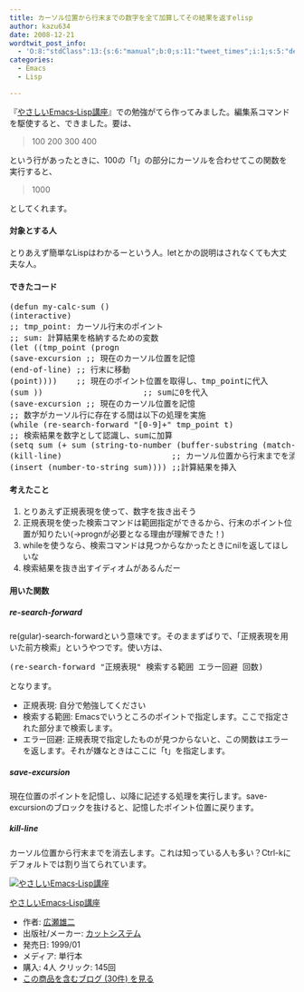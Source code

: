 ```yaml
---
title: カーソル位置から行末までの数字を全て加算してその結果を返すelisp
author: kazu634
date: 2008-12-21
wordtwit_post_info:
  - 'O:8:"stdClass":13:{s:6:"manual";b:0;s:11:"tweet_times";i:1;s:5:"delay";i:0;s:7:"enabled";i:1;s:10:"separation";s:2:"60";s:7:"version";s:3:"3.7";s:14:"tweet_template";b:0;s:6:"status";i:2;s:6:"result";a:0:{}s:13:"tweet_counter";i:2;s:13:"tweet_log_ids";a:1:{i:0;i:4459;}s:9:"hash_tags";a:0:{}s:8:"accounts";a:1:{i:0;s:7:"kazu634";}}'
categories:
  - Emacs
  - Lisp

---
```

<div class="section">
<p>
    『<a href="http://d.hatena.ne.jp/asin/4906391702" onclick="__gaTracker('send', 'event', 'outbound-article', 'http://d.hatena.ne.jp/asin/4906391702', 'やさしいEmacs‐Lisp講座');">やさしいEmacs‐Lisp講座</a>』での勉強がてら作ってみました。編集系コマンドを駆使すると、できました。要は、
</p>
  
<blockquote>
<p>
      100 200 300 400
</p>
</blockquote>
  
<p>
    という行があったときに、100の「1」の部分にカーソルを合わせてこの関数を実行すると、
</p>
  
<blockquote>
<p>
      1000
</p>
</blockquote>
  
<p>
    としてくれます。
</p>
  
<h4>
    対象とする人
</h4>
  
<p>
    とりあえず簡単なLispはわかるーという人。letとかの説明はされなくても大丈夫な人。
</p>
  
<h4>
    できたコード
</h4>
  
<pre class="syntax-highlight">
<span class="synSpecial">(</span><span class="synStatement">defun</span> my-calc-sum <span class="synSpecial">()</span>
<span class="synSpecial">(</span>interactive<span class="synSpecial">)</span>
<span class="synComment">;; tmp_point: カーソル行末のポイント</span>
<span class="synComment">;; sum: 計算結果を格納するための変数</span>
<span class="synSpecial">(</span><span class="synStatement">let</span> <span class="synSpecial">((</span>tmp_point <span class="synSpecial">(</span><span class="synStatement">progn</span>
<span class="synSpecial">(</span>save-excursion <span class="synComment">;; 現在のカーソル位置を記憶</span>
<span class="synSpecial">(</span>end-of-line<span class="synSpecial">)</span> <span class="synComment">;; 行末に移動</span>
<span class="synSpecial">(</span>point<span class="synSpecial">))))</span>    <span class="synComment">;; 現在のポイント位置を取得し、tmp_pointに代入</span>
<span class="synSpecial">(</span>sum <span class="synConstant"></span><span class="synSpecial">))</span>                     <span class="synComment">;; sumに0を代入</span>
<span class="synSpecial">(</span>save-excursion <span class="synComment">;; 現在のカーソル位置を記憶</span>
<span class="synComment">;; 数字がカーソル行に存在する間は以下の処理を実施</span>
<span class="synSpecial">(</span>while <span class="synSpecial">(</span>re-search-forward <span class="synConstant">&#34;[0-9]+&#34;</span> tmp_point <span class="synStatement">t</span><span class="synSpecial">)</span>
<span class="synComment">;; 検索結果を数字として認識し、sumに加算</span>
<span class="synSpecial">(</span><span class="synStatement">setq</span> sum <span class="synSpecial">(</span><span class="synStatement">+</span> sum <span class="synSpecial">(</span>string-to-number <span class="synSpecial">(</span>buffer-substring <span class="synSpecial">(</span>match-beginning <span class="synConstant"></span><span class="synSpecial">)</span> <span class="synSpecial">(</span>match-end <span class="synConstant"></span><span class="synSpecial">)))))))</span>
<span class="synSpecial">(</span>kill-line<span class="synSpecial">)</span>                       <span class="synComment">;; カーソル位置から行末までを消去</span>
<span class="synSpecial">(</span>insert <span class="synSpecial">(</span>number-to-string sum<span class="synSpecial">))))</span> <span class="synComment">;;計算結果を挿入</span>
</pre>
  
<h4>
    考えたこと
</h4>
  
<ol>
<li>
      とりあえず正規表現を使って、数字を抜き出そう
</li>
<li>
      正規表現を使った検索コマンドは範囲指定ができるから、行末のポイント位置が知りたい(→prognが必要となる理由が理解できた！)
</li>
<li>
      whileを使うなら、検索コマンドは見つからなかったときにnilを返してほしいな
</li>
<li>
      検索結果を抜き出すイディオムがあるんだー
</li>
</ol>
  
<h4>
    用いた関数
</h4>
  
<h5>
    re-search-forward
</h5>
  
<p>
    re(gular)-search-forwardという意味です。そのままずばりで、「正規表現を用いた前方検索」というやつです。使い方は、
</p>
  
<pre class="syntax-highlight">
<span class="synSpecial">(</span>re-search-forward <span class="synConstant">&#34;正規表現&#34;</span> 検索する範囲 エラー回避 回数<span class="synSpecial">)</span>
</pre>
  
<p>
    となります。
</p>
  
<ul>
<li>
      正規表現: 自分で勉強してください
</li>
<li>
      検索する範囲: Emacsでいうところのポイントで指定します。ここで指定された部分まで検索します。
</li>
<li>
      エラー回避: 正規表現で指定したものが見つからないと、この関数はエラーを返します。それが嫌なときはここに「t」を指定します。
</li>
</ul>
  
<h5>
    save-excursion
</h5>
  
<p>
    現在位置のポイントを記憶し、以降に記述する処理を実行します。save-excursionのブロックを抜けると、記憶したポイント位置に戻ります。
</p>
  
<h5>
    kill-line
</h5>
  
<p>
    カーソル位置から行末までを消去します。これは知っている人も多い？Ctrl-kにデフォルトでは割り当てられています。
</p>
  
<div class="hatena-asin-detail">
<a href="http://www.amazon.co.jp/dp/4906391702/?tag=hatena_st1-22&ascsubtag=d-7ibv" onclick="__gaTracker('send', 'event', 'outbound-article', 'http://www.amazon.co.jp/dp/4906391702/?tag=hatena_st1-22&ascsubtag=d-7ibv', '');"><img src="https://images-na.ssl-images-amazon.com/images/I/51C4N4SHT7L._SL160_.jpg" class="hatena-asin-detail-image" alt="やさしいEmacs‐Lisp講座" title="やさしいEmacs‐Lisp講座" /></a></p> 
    
<div class="hatena-asin-detail-info">
<p class="hatena-asin-detail-title">
<a href="http://www.amazon.co.jp/dp/4906391702/?tag=hatena_st1-22&ascsubtag=d-7ibv" onclick="__gaTracker('send', 'event', 'outbound-article', 'http://www.amazon.co.jp/dp/4906391702/?tag=hatena_st1-22&ascsubtag=d-7ibv', 'やさしいEmacs‐Lisp講座');">やさしいEmacs‐Lisp講座</a>
</p>
      
<ul>
<li>
<span class="hatena-asin-detail-label">作者:</span> <a href="http://d.hatena.ne.jp/keyword/%B9%AD%C0%A5%CD%BA%C6%F3" onclick="__gaTracker('send', 'event', 'outbound-article', 'http://d.hatena.ne.jp/keyword/%B9%AD%C0%A5%CD%BA%C6%F3', '広瀬雄二');" class="keyword">広瀬雄二</a>
</li>
<li>
<span class="hatena-asin-detail-label">出版社/メーカー:</span> <a href="http://d.hatena.ne.jp/keyword/%A5%AB%A5%C3%A5%C8%A5%B7%A5%B9%A5%C6%A5%E0" onclick="__gaTracker('send', 'event', 'outbound-article', 'http://d.hatena.ne.jp/keyword/%A5%AB%A5%C3%A5%C8%A5%B7%A5%B9%A5%C6%A5%E0', 'カットシステム');" class="keyword">カットシステム</a>
</li>
<li>
<span class="hatena-asin-detail-label">発売日:</span> 1999/01
</li>
<li>
<span class="hatena-asin-detail-label">メディア:</span> 単行本
</li>
<li>
<span class="hatena-asin-detail-label">購入</span>: 4人 <span class="hatena-asin-detail-label">クリック</span>: 145回
</li>
<li>
<a href="http://d.hatena.ne.jp/asin/4906391702" onclick="__gaTracker('send', 'event', 'outbound-article', 'http://d.hatena.ne.jp/asin/4906391702', 'この商品を含むブログ (30件) を見る');" target="_blank">この商品を含むブログ (30件) を見る</a>
</li>
</ul>
</div>
    
<div class="hatena-asin-detail-foot">
</div>
</div>
</div>
